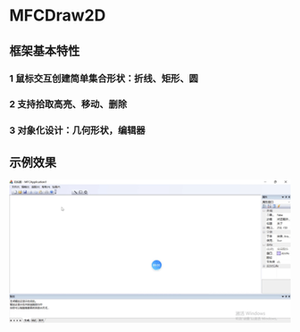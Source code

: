 # MFCDraw2D
## 框架基本特性
### 1 鼠标交互创建简单集合形状：折线、矩形、圆
### 2 支持拾取高亮、移动、删除
### 3 对象化设计：几何形状，编辑器

## 示例效果
![创建效果](https://github.com/DaveOnDET/MFCDraw2D/blob/main/demos/draw2d.gif)
